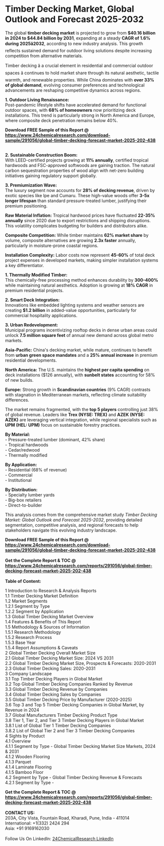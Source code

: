 <h1>Timber Decking Market, Global Outlook and Forecast 2025-2032</h1><p>The global <strong>timber decking market</strong> is projected to grow from <strong>$40.16 billion in 2024 to $44.84 billion by 2031</strong>, expanding at a steady <strong>CAGR of 1.6% during 2025â2032</strong>, according to new industry analysis. This growth reflects sustained demand for outdoor living solutions despite increasing competition from alternative materials.</p><p>Timber decking â a crucial element in residential and commercial outdoor spaces â continues to hold market share through its natural aesthetic, tactile warmth, and renewable properties. While China dominates with <strong>over 33% of global demand</strong>, evolving consumer preferences and technological advancements are reshaping competitive dynamics across regions.</p><p><strong>1. Outdoor Living Renaissance:</strong><br>
Post-pandemic lifestyle shifts have accelerated demand for functional outdoor spaces, with <strong>68% of homeowners</strong> now prioritizing deck installations. This trend is particularly strong in North America and Europe, where composite deck penetration remains below 40%.</p><div><b>Download FREE Sample of this Report @ 
            <a href="https://www.24chemicalresearch.com/download-sample/291056/global-timber-decking-forecast-market-2025-202-438">
            https://www.24chemicalresearch.com/download-sample/291056/global-timber-decking-forecast-market-2025-202-438</a></b></div><br><p><strong>2. Sustainable Construction Boom:</strong><br>
With LEED-certified projects growing at <strong>11% annually</strong>, certified tropical hardwoods and FSC-approved softwoods are gaining traction. The natural carbon sequestration properties of wood align with net-zero building initiatives gaining regulatory support globally.</p><p><strong>3. Premiumization Wave:</strong><br>
The luxury segment now accounts for <strong>28% of decking revenue</strong>, driven by exotic species like Ipe and Cumaru. These high-value woods offer <strong>3-5x longer lifespan</strong> than standard pressure-treated lumber, justifying their premium positioning.</p><p><strong>Raw Material Inflation:</strong> Tropical hardwood prices have fluctuated <strong>22-35% annually</strong> since 2020 due to export restrictions and shipping disruptions. This volatility complicates budgeting for builders and distributors alike.</p><p><strong>Composite Competition:</strong> While timber maintains <strong>62% market share</strong> by volume, composite alternatives are growing <strong>2.3x faster</strong> annually, particularly in moisture-prone coastal regions.</p><p><strong>Installation Complexity:</strong> Labor costs now represent <strong>45-60%</strong> of total deck project expenses in developed markets, making simpler installation systems a key differentiator.</p><p><strong>1. Thermally Modified Timber:</strong><br>
This chemically-free processing method enhances durability by <strong>300-400%</strong> while maintaining natural aesthetics. Adoption is growing at <strong>18% CAGR</strong> in premium residential projects.</p><p><strong>2. Smart Deck Integration:</strong><br>
Innovations like embedded lighting systems and weather sensors are creating <strong>$1.2 billion</strong> in added-value opportunities, particularly for commercial hospitality applications.</p><p><strong>3. Urban Redevelopment:</strong><br>
Municipal programs incentivizing rooftop decks in dense urban areas could unlock <strong>7.5 million square feet</strong> of annual new demand across global metro markets.</p><p><strong>Asia-Pacific:</strong> China's decking market, while mature, continues to benefit from <strong>urban green space mandates</strong> and a <strong>25% annual increase</strong> in premium residential developments.</p><p><strong>North America:</strong> The U.S. maintains the <strong>highest per capita spending</strong> on deck installations ($126 annually), with <strong>sunbelt states</strong> accounting for 58% of new builds.</p><p><strong>Europe:</strong> Strong growth in <strong>Scandinavian countries</strong> (9% CAGR) contrasts with stagnation in Mediterranean markets, reflecting climate suitability differences.</p><p>The market remains fragmented, with the <strong>top 5 players</strong> controlling just 38% of global revenue. Leaders like <strong>Trex (NYSE: TREX)</strong> and <strong>AZEK (NYSE: AZEK)</strong> are leveraging vertical integration, while regional specialists such as <strong>UPM (HEL: UPM)</strong> focus on sustainable forestry practices.</p><p><strong>By Material:</strong><br>
- Pressure-treated lumber (dominant, 42% share)<br>
- Tropical hardwoods<br>
- Cedar/redwood<br>
- Thermally modified</p><p><strong>By Application:</strong><br>
- Residential (68% of revenue)<br>
- Commercial<br>
- Institutional</p><p><strong>By Distribution:</strong><br>
- Specialty lumber yards<br>
- Big-box retailers<br>
- Direct-to-builder</p><p>This analysis comes from the comprehensive market study <em>Timber Decking Market: Global Outlook and Forecast 2025-2032</em>, providing detailed segmentation, competitive analysis, and regional forecasts to help stakeholders navigate this evolving industry landscape.</p><div><b>Download FREE Sample of this Report @ 
            <a href="https://www.24chemicalresearch.com/download-sample/291056/global-timber-decking-forecast-market-2025-202-438">
            https://www.24chemicalresearch.com/download-sample/291056/global-timber-decking-forecast-market-2025-202-438</a></b></div><br><div><b>Get the Complete Report & TOC @ 
            <a href="https://www.24chemicalresearch.com/reports/291056/global-timber-decking-forecast-market-2025-202-438">
            https://www.24chemicalresearch.com/reports/291056/global-timber-decking-forecast-market-2025-202-438</a></b></div><br>
            <b>Table of Content:</b><p>1 Introduction to Research & Analysis Reports<br />
 1.1 Timber Decking Market Definition<br />
 1.2 Market Segments<br />
 1.2.1 Segment by Type<br />
 1.2.2 Segment by Application<br />
 1.3 Global Timber Decking Market Overview<br />
 1.4 Features & Benefits of This Report<br />
 1.5 Methodology & Sources of Information<br />
 1.5.1 Research Methodology<br />
 1.5.2 Research Process<br />
 1.5.3 Base Year<br />
 1.5.4 Report Assumptions & Caveats<br />
2 Global Timber Decking Overall Market Size<br />
 2.1 Global Timber Decking Market Size: 2024 VS 2031<br />
 2.2 Global Timber Decking Market Size, Prospects & Forecasts: 2020-2031<br />
 2.3 Global Timber Decking Sales: 2020-2031<br />
3 Company Landscape<br />
 3.1 Top Timber Decking Players in Global Market<br />
 3.2 Top Global Timber Decking Companies Ranked by Revenue<br />
 3.3 Global Timber Decking Revenue by Companies<br />
 3.4 Global Timber Decking Sales by Companies<br />
 3.5 Global Timber Decking Price by Manufacturer (2020-2025)<br />
 3.6 Top 3 and Top 5 Timber Decking Companies in Global Market, by Revenue in 2024<br />
 3.7 Global Manufacturers Timber Decking Product Type<br />
 3.8 Tier 1, Tier 2, and Tier 3 Timber Decking Players in Global Market<br />
 3.8.1 List of Global Tier 1 Timber Decking Companies<br />
 3.8.2 List of Global Tier 2 and Tier 3 Timber Decking Companies<br />
4 Sights by Product<br />
 4.1 Overview<br />
 4.1.1 Segment by Type - Global Timber Decking Market Size Markets, 2024 & 2031<br />
 4.1.2 Wooden Flooring<br />
 4.1.3 Parquet<br />
 4.1.4 Laminate Flooring<br />
 4.1.5 Bamboo Floor<br />
 4.2 Segment by Type - Global Timber Decking Revenue & Forecasts<br />
 4.2.1 Segment by Type - </p><div><b>Get the Complete Report & TOC @ 
            <a href="https://www.24chemicalresearch.com/reports/291056/global-timber-decking-forecast-market-2025-202-438">
            https://www.24chemicalresearch.com/reports/291056/global-timber-decking-forecast-market-2025-202-438</a></b></div><br><b>CONTACT US:</b><br>
            203A, City Vista, Fountain Road, Kharadi, Pune, India - 411014<br>
            International: +1(332) 2424 294<br>
            Asia: +91 9169162030 <br><br>
            Follow Us On LinkedIn: <a href="https://www.linkedin.com/company/24chemicalresearch/">24ChemicalResearch LinkedIn</a>
